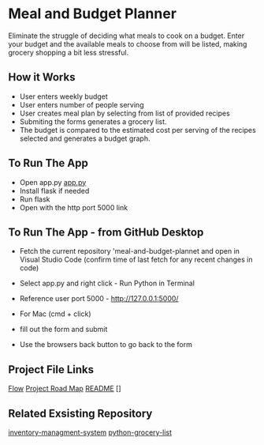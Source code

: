 # Meal and Budget Planner
Eliminate the struggle of deciding what meals to cook on a budget. Enter your budget and the available meals to choose from will be listed, making grocery shopping a bit less stressful.

## How it Works
- User enters weekly budget
- User enters number of people serving
- User creates meal plan by selecting from list of provided recipes
- Submiting the forms generates a grocery list.
- The budget is compared to the estimated cost per serving of the recipes selected and generates a budget graph.

## To Run The App
- Open app.py [app.py](/app.py)
- Install flask if needed
- Run flask
- Open with the http port 5000 link

## To Run The App - from GitHub Desktop 
- Fetch the current repository 'meal-and-budget-plannet and open in Visual Studio Code (confirm time of last fetch for any recent changes in code)
- Select app.py and right click - Run Python in Terminal
- Reference user port 5000 - http://127.0.0.1:5000/
- For Mac (cmd + click) 

- fill out the form and submit
- Use the browsers back button to go back to the form

## Project File Links
[Flow](/meal_planner_flow.vsdx)
[Project Road Map](/projectroadmap.md)
[README](/README.md)
[]

## Related Exsisting Repository
[inventory-managment-system](https://github.com/ksu-is/example-inventory-management-system)
[python-grocery-list](https://github.com/guillep/python-grocery-list)

